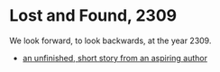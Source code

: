 # Lost and Found, 2309

We look forward, to look backwards, at the year 2309.

* [an unfinished, short story from an aspiring author](short_story_1.md)

